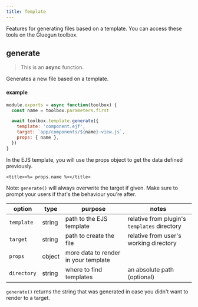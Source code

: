 ```yaml
---
title: Template
---
```


Features for generating files based on a template. You can access these tools on the Gluegun toolbox.

## generate

> This is an **async** function.

Generates a new file based on a template.

#### example

```js
module.exports = async function(toolbox) {
  const name = toolbox.parameters.first

  await toolbox.template.generate({
    template: 'component.ejf',
    target: `app/components/${name}-view.js`,
    props: { name },
  })
}
```

In the EJS template, you will use the props object to get the data defined previously. 

```ejs
<title><%= props.name %></title>
```

Note: `generate()` will always overwrite the target if given. Make sure to prompt your users if that's
the behaviour you're after.

| option      | type   | purpose                              | notes                                        |
| ----------- | ------ | ------------------------------------ | -------------------------------------------- |
| `template`  | string | path to the EJS template             | relative from plugin's `templates` directory |
| `target`    | string | path to create the file              | relative from user's working directory       |
| `props`     | object | more data to render in your template |                                              |
| `directory` | string | where to find templates              | an absolute path (optional)                  |

`generate()` returns the string that was generated in case you didn't want to render to a target.
